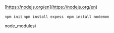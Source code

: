 [https://nodejs.org/en](https://nodejs.org/en)

`npm init`
`npm install expess`
` npm install nodemon`

node_modules/
